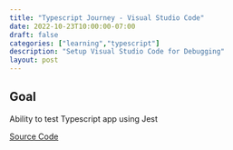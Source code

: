 ```yaml
---
title: "Typescript Journey - Visual Studio Code"
date: 2022-10-23T10:00:00-07:00
draft: false
categories: ["learning","typescript"]
description: "Setup Visual Studio Code for Debugging"
layout: post
---
```

## Goal

Ability to test Typescript app using Jest

[Source Code](https://github.com/two4suited/TypescriptJourney/tree/testing)